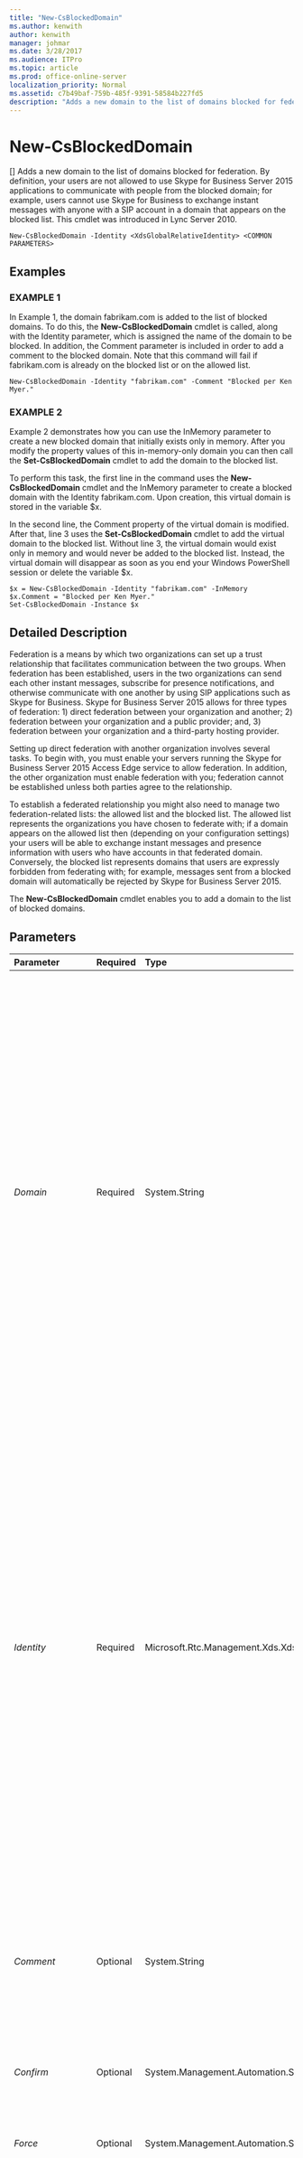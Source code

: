 ```yaml
---
title: "New-CsBlockedDomain"
ms.author: kenwith
author: kenwith
manager: johmar
ms.date: 3/28/2017
ms.audience: ITPro
ms.topic: article
ms.prod: office-online-server
localization_priority: Normal
ms.assetid: c7b49baf-759b-485f-9391-58584b227fd5
description: "Adds a new domain to the list of domains blocked for federation. By definition, your users are not allowed to use Skype for Business Server 2015 applications to communicate with people from the blocked domain; for example, users cannot use Skype for Business to exchange instant messages with anyone with a SIP account in a domain that appears on the blocked list. This cmdlet was introduced in Lync Server 2010."
---
```


# New-CsBlockedDomain
[]
Adds a new domain to the list of domains blocked for federation. By definition, your users are not allowed to use Skype for Business Server 2015 applications to communicate with people from the blocked domain; for example, users cannot use Skype for Business to exchange instant messages with anyone with a SIP account in a domain that appears on the blocked list. This cmdlet was introduced in Lync Server 2010.
  
```
New-CsBlockedDomain -Identity <XdsGlobalRelativeIdentity> <COMMON PARAMETERS>

```

## Examples

### EXAMPLE 1

In Example 1, the domain fabrikam.com is added to the list of blocked domains. To do this, the **New-CsBlockedDomain** cmdlet is called, along with the Identity parameter, which is assigned the name of the domain to be blocked. In addition, the Comment parameter is included in order to add a comment to the blocked domain. Note that this command will fail if fabrikam.com is already on the blocked list or on the allowed list.
  
```
New-CsBlockedDomain -Identity "fabrikam.com" -Comment "Blocked per Ken Myer."
```

### EXAMPLE 2

Example 2 demonstrates how you can use the InMemory parameter to create a new blocked domain that initially exists only in memory. After you modify the property values of this in-memory-only domain you can then call the **Set-CsBlockedDomain** cmdlet to add the domain to the blocked list.
  
To perform this task, the first line in the command uses the **New-CsBlockedDomain** cmdlet and the InMemory parameter to create a blocked domain with the Identity fabrikam.com. Upon creation, this virtual domain is stored in the variable $x.
  
In the second line, the Comment property of the virtual domain is modified. After that, line 3 uses the **Set-CsBlockedDomain** cmdlet to add the virtual domain to the blocked list. Without line 3, the virtual domain would exist only in memory and would never be added to the blocked list. Instead, the virtual domain will disappear as soon as you end your Windows PowerShell session or delete the variable $x.
  
```
$x = New-CsBlockedDomain -Identity "fabrikam.com" -InMemory
$x.Comment = "Blocked per Ken Myer."
Set-CsBlockedDomain -Instance $x
```

## Detailed Description

Federation is a means by which two organizations can set up a trust relationship that facilitates communication between the two groups. When federation has been established, users in the two organizations can send each other instant messages, subscribe for presence notifications, and otherwise communicate with one another by using SIP applications such as Skype for Business. Skype for Business Server 2015 allows for three types of federation: 1) direct federation between your organization and another; 2) federation between your organization and a public provider; and, 3) federation between your organization and a third-party hosting provider.
  
Setting up direct federation with another organization involves several tasks. To begin with, you must enable your servers running the Skype for Business Server 2015 Access Edge service to allow federation. In addition, the other organization must enable federation with you; federation cannot be established unless both parties agree to the relationship.
  
To establish a federated relationship you might also need to manage two federation-related lists: the allowed list and the blocked list. The allowed list represents the organizations you have chosen to federate with; if a domain appears on the allowed list then (depending on your configuration settings) your users will be able to exchange instant messages and presence information with users who have accounts in that federated domain. Conversely, the blocked list represents domains that users are expressly forbidden from federating with; for example, messages sent from a blocked domain will automatically be rejected by Skype for Business Server 2015.
  
The **New-CsBlockedDomain** cmdlet enables you to add a domain to the list of blocked domains.
  
## Parameters

|**Parameter**|**Required**|**Type**|**Description**|
|:-----|:-----|:-----|:-----|
| _Domain_ <br/> |Required  <br/> |System.String  <br/> |FQDN (for example, fabrikam.com) of the domain to be added to the blocked list. You can use either the Identity or the Domain parameter (but not both) in order to specify the domain name. If you use Identity, the Domain property will be set to the same value that is assigned to Identity. If you use Domain, the Identity property will be set to the same value that is assigned to Domain.  <br/> Note that Domains must be unique: if the specified domain already exists on either the blocked or the allowed list, the command will fail.  <br/> |
| _Identity_ <br/> |Required  <br/> |Microsoft.Rtc.Management.Xds.XdsGlobalRelativeIdentity  <br/> |Fully qualified domain name (FQDN) of the domain to be added to the blocked list; for example, "fabrikam.com". You can use either the Identity or the Domain parameter (but not both) in order to specify the domain name. If you use Identity, the Domain property will be set to the same value assigned to Identity. If you use Domain, the Identity property will be set to the same value that is assigned to Domain.  <br/> Note that Identities must be unique: if the specified domain already exists on either the blocked or the allowed list, the command will fail.  <br/> |
| _Comment_ <br/> |Optional  <br/> |System.String  <br/> |Optional string value that provides additional information about the blocked domain. For example, you might add a Comment that explains why the domain has been blocked.  <br/> |
| _Confirm_ <br/> |Optional  <br/> |System.Management.Automation.SwitchParameter  <br/> |Prompts you for confirmation before executing the command.  <br/> |
| _Force_ <br/> |Optional  <br/> |System.Management.Automation.SwitchParameter  <br/> |Suppresses the display of any non-fatal error message that might occur when running the command.  <br/> |
| _InMemory_ <br/> |Optional  <br/> |System.Management.Automation.SwitchParameter  <br/> |Creates an object reference without actually committing the object as a permanent change. If you assign the output of this cmdlet called with this parameter to a variable, you can make changes to the properties of the object reference and then commit those changes by calling this cmdlet's matching **Set-\<cmdlet\>**. <br/> |
| _WhatIf_ <br/> |Optional  <br/> |System.Management.Automation.SwitchParameter  <br/> |Describes what would happen if you executed the command without actually executing the command.  <br/> |
| _BypassDualWrite_ <br/> |Optional  <br/> |System.Boolean  <br/> |PARAMVALUE: $true | $false  <br/> |
   
## Input Types

None. The **New-CsBlockedDomain** cmdlet does not accept pipelined input.
  
## Return Types

Creates instances of the Microsoft.Rtc.Management.WritableConfig.Settings.Edge.BlockedDomain object.
  
## See also

#### 

[Get-CsBlockedDomain](get-csblockeddomain.md)
  
[Remove-CsBlockedDomain](remove-csblockeddomain.md)
  
[Set-CsAccessEdgeConfiguration](set-csaccessedgeconfiguration.md)
  
[Set-CsBlockedDomain](set-csblockeddomain.md)

